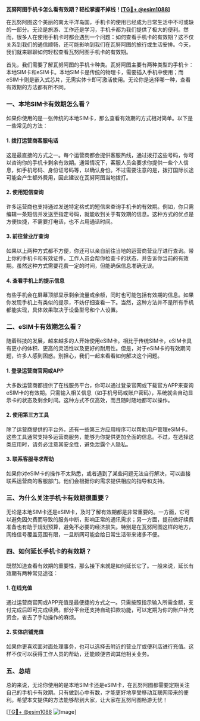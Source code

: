 **瓦努阿图手机卡怎么看有效期？轻松掌握不掉线！[[TG💪+ @esim1088](https://t.me/s/esim1088)]**

在瓦努阿图这个美丽的南太平洋岛国，手机卡的使用已经成为日常生活中不可或缺的一部分。无论是旅游、工作还是学习，手机卡都为我们提供了极大的便利。然而，很多人在使用手机卡时都会遇到一个问题：如何查看手机卡的有效期？这不仅关系到我们的通信顺畅，还可能影响到我们在瓦努阿图的旅行或生活安排。今天，我们就来聊聊如何轻松查看瓦努阿图手机卡的有效期。

首先，我们需要了解瓦努阿图的手机卡种类。瓦努阿图主要有两种类型的手机卡：本地SIM卡和eSIM卡。本地SIM卡是传统的物理卡，需要插入手机中使用；而eSIM卡则是嵌入式芯片，无需实体卡即可激活使用。无论你是选择哪一种，查看有效期的方法都有所不同。

### **一、本地SIM卡有效期怎么看？**

如果你使用的是一张传统的本地SIM卡，那么查看有效期的方式相对简单。以下是一些常见的方法：

#### **1. 拨打运营商客服电话**
这是最直接的方式之一。每个运营商都会提供客服热线，通过拨打这些号码，你可以咨询你的手机卡剩余有效期。通常情况下，客服人员会要求你提供一些个人信息，如手机号码、身份证号码等，以确认身份。不过需要注意的是，拨打国际长途可能会产生额外费用，因此建议在瓦努阿图当地拨打。

#### **2. 使用短信查询**
许多运营商也支持通过发送特定格式的短信来查询手机卡的有效期。例如，你只需编辑一条短信并发送至指定号码，就能收到关于有效期的信息。这种方式的优点是方便快捷，不需要打电话，也不占用通话时间。

#### **3. 前往营业厅查询**
如果以上两种方式都不方便，你还可以亲自前往当地的运营商营业厅进行查询。带上你的手机卡和有效证件，工作人员会帮你检查卡的状态，并告诉你当前的有效期。虽然这种方式需要花费一定的时间，但能确保信息准确无误。

#### **4. 查看手机上的提示信息**
有些手机会在屏幕顶部显示剩余流量或余额，同时也可能包括有效期的信息。如果你发现手机上有类似的提示，不妨仔细查看一下。当然，这种方法并不是所有手机都能实现，具体效果取决于设备型号和个人设置。

### **二、eSIM卡有效期怎么看？**

随着科技的发展，越来越多的人开始使用eSIM卡。相比于传统SIM卡，eSIM卡具有更小的体积、更高的灵活性以及更好的耐用性。但是，对于eSIM卡的有效期问题，许多人感到困惑。别担心，我们一起来看看如何解决这个问题。

#### **1. 登录运营商官网或APP**
大多数运营商都提供了在线服务平台，你可以通过登录官网或下载官方APP来查询eSIM卡的有效期。只需输入相关信息（如手机号码或账户密码），系统就会自动显示卡的状态及剩余时间。这种方式不仅高效，而且随时随地都可以操作。

#### **2. 使用第三方工具**
除了运营商提供的平台外，还有一些第三方应用程序可以帮助用户管理eSIM卡。这些工具通常支持多运营商服务，能够为你提供更加全面的信息。不过，在选择这类应用时，请务必注意其安全性，避免泄露个人隐私。

#### **3. 联系客服寻求帮助**
如果你对eSIM卡的操作不太熟悉，或者遇到了某些问题无法自行解决，可以直接联系运营商的客服部门。他们会根据你的需求提供相应的指导和支持。

### **三、为什么关注手机卡有效期很重要？**

无论是本地SIM卡还是eSIM卡，及时了解有效期都是非常重要的。一方面，它可以避免因欠费而导致的服务中断，影响正常的通讯需求；另一方面，提前做好续费准备也有助于规划预算，避免不必要的经济损失。特别是在瓦努阿图这样的地方，网络信号覆盖范围有限，一旦断网可能会给日常生活带来诸多不便。

### **四、如何延长手机卡的有效期？**

既然知道查看有效期的重要性，那么接下来就是如何延长它了。一般来说，延长有效期有两种常见途径：

#### **1. 在线充值**
通过运营商官网或APP充值是最便捷的方式之一。只需按照指示输入所需金额，支付完成后即可完成续费。部分平台还支持自动扣款功能，可以定期为你的账户补充资金，省去了手动操作的麻烦。

#### **2. 实体店铺充值**
如果你更喜欢面对面处理事务，也可以选择去附近的营业厅或便利店进行充值。这样不仅可以获得工作人员的帮助，还能顺便咨询其他相关业务。

### **五、总结**

总的来说，无论你使用的是本地SIM卡还是eSIM卡，在瓦努阿图都需要定期关注自己的手机卡有效期。只有做到心中有数，才能更好地享受移动互联网带来的便利。希望本文提供的方法能够帮到大家，让大家在瓦努阿图畅游无忧！

[[TG💪+ @esim1088](https://t.me/s/esim1088) ![Image](https://i.postimg.cc/4NQfJmqS/Snipaste-2025-05-13-00-14-12.png)]